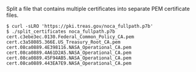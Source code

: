 Split a file that contains multiple certificates into separate PEM certificate files.

```
$ curl -sLRO 'https://pki.treas.gov/noca_fullpath.p7b'
$ ./split_certificates noca_fullpath.p7b 
cert.c3ebe3ec.0130.Federal_Common_Policy_CA.pem
cert.c3a58085.366E.US_Treasury_Root_CA.pem
cert.08ca0889.4E398116.NASA_Operational_CA.pem
cert.08ca0889.4A61D2A5.NASA_Operational_CA.pem
cert.08ca0889.45F94AB5.NASA_Operational_CA.pem
cert.08ca0889.443EA7E9.NASA_Operational_CA.pem
```
